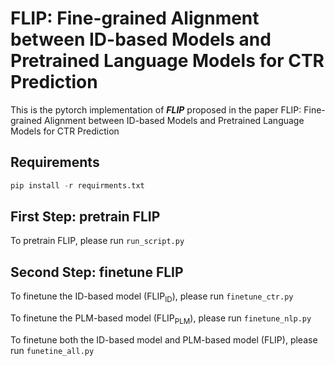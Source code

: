 # FLIP: Fine-grained Alignment between ID-based Models and Pretrained Language Models for CTR Prediction
This is the pytorch implementation of ***FLIP*** proposed in the paper FLIP: Fine-grained Alignment between ID-based Models and Pretrained Language Models for CTR Prediction

## Requirements
~~~python
pip install -r requirments.txt
~~~

## First Step: pretrain FLIP
To pretrain FLIP, please run
`run_script.py`


## Second Step: finetune FLIP
To finetune the ID-based model (FLIP$_{\text{ID}}$), please run `finetune_ctr.py`

To finetune the PLM-based model (FLIP$_{\text{PLM}}$), please run `finetune_nlp.py`

To finetune both the ID-based model and PLM-based model (FLIP), please run `funetine_all.py`

<!-- ## How to run baselines
We also provide shell scripts for baselines.

To run the `ID-based model` baseline:
~~~python
python ctr_base.py
~~~
To run the `PLM-based model` baseline:
~~~python
python ctr_bert.py
python ptab.py
~~~ -->

